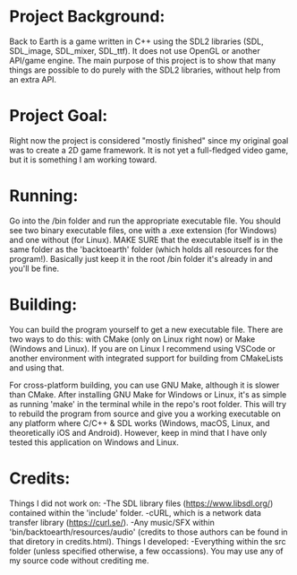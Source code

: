 # Project Background:
Back to Earth is a game written in C++ using the SDL2 libraries (SDL, SDL_image, SDL_mixer, SDL_ttf). It does not use OpenGL or another API/game engine. The main purpose of this project is to show that many things are possible to do purely with the SDL2 libraries, without help from an extra API.

# Project Goal:
Right now the project is considered "mostly finished" since my original goal was to create a 2D game framework. It is not yet a full-fledged video game, but it is something I am working toward.

# Running:
Go into the /bin folder and run the appropriate executable file. You should see two binary executable files, one with a .exe extension (for Windows) and one without (for Linux). MAKE SURE that the executable itself is in the same folder as the 'backtoearth' folder (which holds all resources for the program!). Basically just keep it in the root /bin folder it's already in and you'll be fine.

# Building:
You can build the program yourself to get a new executable file. There are two ways to do this: with CMake (only on Linux right now) or Make (Windows and Linux). If you are on Linux I recommend using VSCode or another environment with integrated support for building from CMakeLists and using that.

For cross-platform building, you can use GNU Make, although it is slower than CMake. After installing GNU Make for Windows or Linux, it's as simple as running 'make' in the terminal while in the repo's root folder. This will try to rebuild the program from source and give you a working executable on any platform where C/C++ & SDL works (Windows, macOS, Linux, and theoretically iOS and Android). However, keep in mind that I have only tested this application on Windows and Linux.

# Credits:
Things I did not work on:
-The SDL library files (https://www.libsdl.org/) contained within the 'include' folder.
-cURL, which is a network data transfer library (https://curl.se/).
-Any music/SFX within 'bin/backtoearth/resources/audio' (credits to those authors can be found in that diretory in credits.html).
Things I developed:
-Everything within the src folder (unless specified otherwise, a few occassions). You may use any of my source code without crediting me.